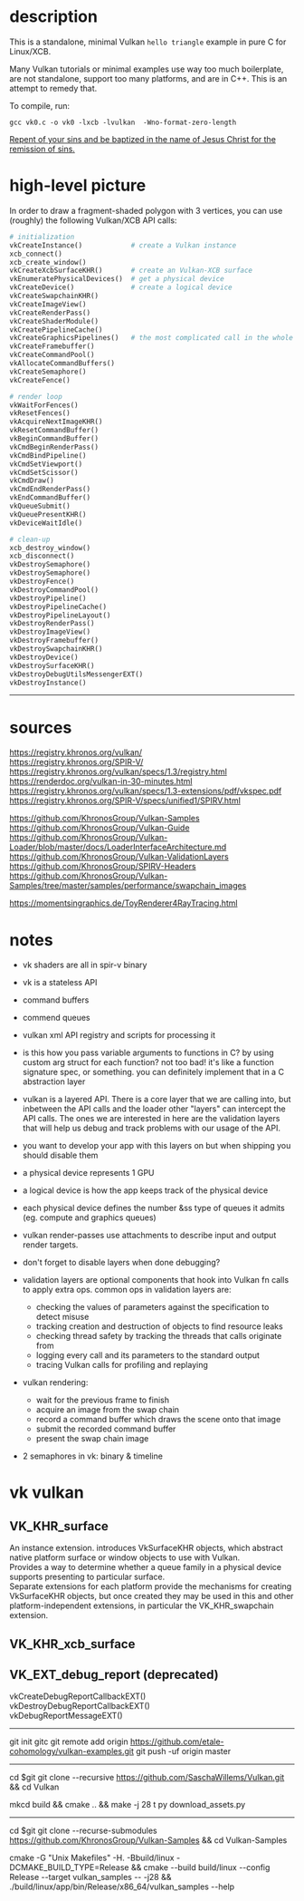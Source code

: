 # description

This is a standalone, minimal Vulkan `hello triangle` example in pure C for Linux/XCB.

Many Vulkan tutorials or minimal examples use way too much boilerplate, are not standalone, support too many platforms, and are in C++.
This is an attempt to remedy that.

To compile, run:

```
gcc vk0.c -o vk0 -lxcb -lvulkan  -Wno-format-zero-length
```

[Repent of your sins and be baptized in the name of Jesus Christ for the remission of sins.](https://bible.com/bible/1/jhn.3)  

# high-level picture

In order to draw a fragment-shaded polygon with 3 vertices, you can use (roughly) the following Vulkan/XCB API calls:

```python
# initialization
vkCreateInstance()            # create a Vulkan instance
xcb_connect()
xcb_create_window()
vkCreateXcbSurfaceKHR()       # create an Vulkan-XCB surface
vkEnumeratePhysicalDevices()  # get a physical device
vkCreateDevice()              # create a logical device
vkCreateSwapchainKHR()
vkCreateImageView()
vkCreateRenderPass()
vkCreateShaderModule()
vkCreatePipelineCache()
vkCreateGraphicsPipelines()   # the most complicated call in the whole program
vkCreateFramebuffer()
vkCreateCommandPool()
vkAllocateCommandBuffers()
vkCreateSemaphore()
vkCreateFence()

# render loop
vkWaitForFences()
vkResetFences()
vkAcquireNextImageKHR()
vkResetCommandBuffer()
vkBeginCommandBuffer()
vkCmdBeginRenderPass()
vkCmdBindPipeline()
vkCmdSetViewport()
vkCmdSetScissor()
vkCmdDraw()
vkCmdEndRenderPass()
vkEndCommandBuffer()
vkQueueSubmit()
vkQueuePresentKHR()
vkDeviceWaitIdle()

# clean-up
xcb_destroy_window()
xcb_disconnect()
vkDestroySemaphore()
vkDestroySemaphore()
vkDestroyFence()
vkDestroyCommandPool()
vkDestroyPipeline()
vkDestroyPipelineCache()
vkDestroyPipelineLayout()
vkDestroyRenderPass()
vkDestroyImageView()
vkDestroyFramebuffer()
vkDestroySwapchainKHR()
vkDestroyDevice()
vkDestroySurfaceKHR()
vkDestroyDebugUtilsMessengerEXT()
vkDestroyInstance()
```

--------------------------------------------------------------------------------------------------------------------------------
# sources

https://registry.khronos.org/vulkan/  
https://registry.khronos.org/SPIR-V/  
https://registry.khronos.org/vulkan/specs/1.3/registry.html  
https://renderdoc.org/vulkan-in-30-minutes.html  
https://registry.khronos.org/vulkan/specs/1.3-extensions/pdf/vkspec.pdf  
https://registry.khronos.org/SPIR-V/specs/unified1/SPIRV.html  

https://github.com/KhronosGroup/Vulkan-Samples  
https://github.com/KhronosGroup/Vulkan-Guide  
https://github.com/KhronosGroup/Vulkan-Loader/blob/master/docs/LoaderInterfaceArchitecture.md  
https://github.com/KhronosGroup/Vulkan-ValidationLayers  
https://github.com/KhronosGroup/SPIRV-Headers  
https://github.com/KhronosGroup/Vulkan-Samples/tree/master/samples/performance/swapchain_images  

https://momentsingraphics.de/ToyRenderer4RayTracing.html  

# notes

- vk shaders are all in spir-v binary
- vk is a stateless API
- command buffers
- commend queues
- vulkan xml API registry and scripts for processing it
- is this how you pass variable arguments to functions in C? by using custom arg struct for each function? not too bad! it's like a function signature spec, or something. you can definitely implement that in a C abstraction layer

- vulkan is a layered API. There is a core layer that we are calling into, but inbetween the API calls and the loader other "layers" can intercept the API calls. The ones we are interested in here are the validation layers that will help us debug and track problems with our usage of the API.
- you want to develop your app with this layers on but when shipping you should disable them
- a physical device represents 1 GPU
- a logical device is how the app keeps track of the physical device
- each physical device defines the number &ss type of queues it admits (eg. compute and graphics queues)
- vulkan render-passes use attachments to describe input and output render targets.
- don't forget to disable layers when done debugging?

- validation layers are optional components that hook into Vulkan fn calls to apply extra ops. common ops in validation layers are:
	- checking the values of parameters against the specification to detect misuse
	- tracking creation and destruction of objects to find resource leaks
	- checking thread safety by tracking the threads that calls originate from
	- logging every call and its parameters to the standard output
	- tracing Vulkan calls for profiling and replaying

- vulkan rendering:
	- wait for the previous frame to finish
	- acquire an image from the swap chain
	- record a command buffer which draws the scene onto that image
	- submit the recorded command buffer
	- present the swap chain image

- 2 semaphores in vk: binary & timeline

# vk vulkan

## VK_KHR_surface
An instance extension. introduces VkSurfaceKHR objects, which abstract native platform surface or window objects to use with Vulkan.  
Provides a way to determine whether a queue family in a physical device supports presenting to particular surface.  
Separate extensions for each platform provide the mechanisms for creating VkSurfaceKHR objects, but once created they may be used in this and other platform-independent extensions, in particular the VK_KHR_swapchain extension.  

## VK_KHR_xcb_surface

## VK_EXT_debug_report (deprecated)
vkCreateDebugReportCallbackEXT()  
vkDestroyDebugReportCallbackEXT()  
vkDebugReportMessageEXT()  

----------------------------------------------------------------
git init
gitc
git remote add origin https://github.com/etale-cohomology/vulkan-examples.git
git push -uf origin master

----------------------------------------------------------------
cd $git
git clone --recursive https://github.com/SaschaWillems/Vulkan.git  &&  cd Vulkan

mkcd build && cmake .. && make -j 28
t py download_assets.py

----------------------------------------------------------------
cd $git
git clone --recurse-submodules https://github.com/KhronosGroup/Vulkan-Samples  &&  cd Vulkan-Samples

cmake -G "Unix Makefiles" -H. -Bbuild/linux -DCMAKE_BUILD_TYPE=Release  &&  cmake --build build/linux --config Release --target vulkan_samples -- -j28  &&  ./build/linux/app/bin/Release/x86_64/vulkan_samples --help
